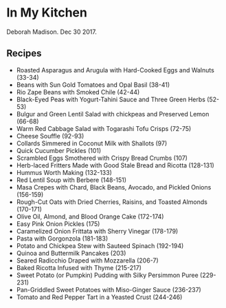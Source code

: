 # In My Kitchen
Deborah Madison. Dec 30 2017.

## Recipes
* Roasted Asparagus and Arugula with Hard-Cooked Eggs and Walnuts (33-34)
* Beans with Sun Gold Tomatoes and Opal Basil (38-41)
* Rio Zape Beans with Smoked Chile (42-44)
* Black-Eyed Peas with Yogurt-Tahini Sauce and Three Green Herbs (52-53)
* Bulgur and Green Lentil Salad with chickpeas and Preserved Lemon (66-68)
* Warm Red Cabbage Salad with Togarashi Tofu Crisps (72-75)
* Cheese Souffle (92-93)
* Collards Simmered in Coconut Milk with Shallots (97)
* Quick Cucumber Pickles (101)
* Scrambled Eggs Smothered with Crispy Bread Crumbs (107)
* Herb-laced Fritters Made with Good Stale Bread and Ricotta (128-131)
* Hummus Worth Making (132-133)
* Red Lentil Soup with Berbere (148-151)
* Masa Crepes with Chard, Black Beans, Avocado, and Pickled Onions (156-159)
* Rough-Cut Oats with Dried Cherries, Raisins, and Toasted Almonds (170-171)
* Olive Oil, Almond, and Blood Orange Cake (172-174)
* Easy Pink Onion Pickles (175)
* Caramelized Onion Frittata with Sherry Vinegar (178-179)
* Pasta with Gorgonzola (181-183)
* Potato and Chickpea Stew with Sauteed Spinach (192-194)
* Quinoa and Buttermilk Pancakes (203)
* Seared Radicchio Draped with Mozzarella (206-7)
* Baked Ricotta Infused with Thyme (215-217)
* Sweet Potato (or Pumpkin) Pudding with Silky Persimmon Puree (229-231)
* Pan-Griddled Sweet Potatoes with Miso-Ginger Sauce (236-237)
* Tomato and Red Pepper Tart in a Yeasted Crust (244-246)

